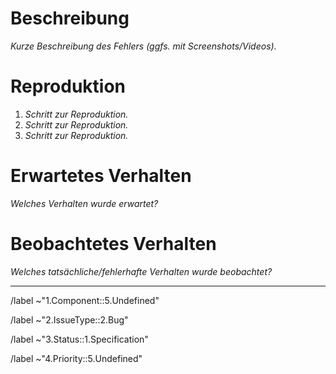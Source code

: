 # Beschreibung

_Kurze Beschreibung des Fehlers (ggfs. mit Screenshots/Videos)._

# Reproduktion

1. _Schritt zur Reproduktion._
1. _Schritt zur Reproduktion._
1. _Schritt zur Reproduktion._

# Erwartetes Verhalten

_Welches Verhalten wurde erwartet?_

# Beobachtetes Verhalten

_Welches tatsächliche/fehlerhafte Verhalten wurde beobachtet?_

---

/label ~"1.Component::5.Undefined"

/label ~"2.IssueType::2.Bug"

/label ~"3.Status::1.Specification"

/label ~"4.Priority::5.Undefined"
